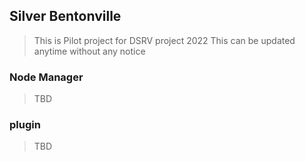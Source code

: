 ## Silver Bentonville
> This is Pilot project for DSRV project 2022
> This can be updated anytime without any notice 

### Node Manager
> TBD

### plugin
> TBD